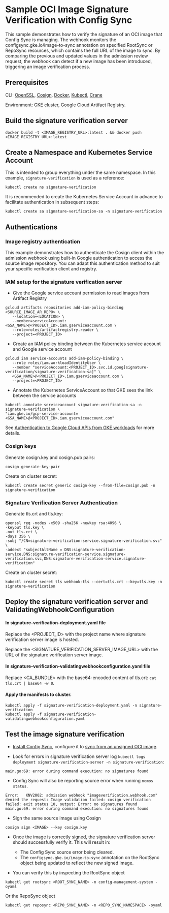 # Sample OCI Image Signature Verification with Config Sync

This sample demonstrates how to verify the signature of an OCI image that Config
Sync is managing. The webhook monitors the configsync.gke.io/image-to-sync
annotation on specified RootSync or RepoSync resources, which contains the full
URL of the image to sync. By comparing the previous and updated values in the
admission review request, the webhook can detect if a new image has been
introduced, triggering an image verification process.

## Prerequisites

CLI: [OpenSSL], [Cosign], [Docker], [Kubectl], [Crane]

Environment: GKE cluster, Google Cloud Artifact Registry.

## Build the signature verification server

```shell
docker build -t <IMAGE_REGISTRY_URL>:latest . && docker push <IMAGE_REGISTRY_URL>:latest
```

## Create a Namespace and Kubernetes Service Account

This is intended to group everything under the same namespace. In this example, `signature-verification` is used as a reference:

```shell
kubectl create ns signature-verification
```

It is recommended to create the Kubernetes Service Account in advance to facilitate authentication in subsequent steps:

```shell
kubectl create sa signature-verification-sa -n signature-verification
```

## Authentications

### Image registry authentication

This example demonstrates how to authenticate the Cosign client within the
admission webhook using built-in Google authentication to access the source
image repository. You can adapt this authentication method to suit your specific
verification client and registry.

### IAM setup for the signature verification server

- Give the Google service account permission to read images from Artifact Registry
```shell
gcloud artifacts repositories add-iam-policy-binding <SOURCE_IMAGE_AR_REPO> \
   --location=<LOCATION> \
   --member=serviceAccount:<GSA_NAME>@<PROJECT_ID>.iam.gserviceaccount.com \
   --role=roles/artifactregistry.reader \
   --project=<PROJECT_ID>
```
- Create an IAM policy binding between the Kubernetes service account and Google service account
```shell
gcloud iam service-accounts add-iam-policy-binding \
   --role roles/iam.workloadIdentityUser \
   --member "serviceAccount:<PROJECT_ID>.svc.id.goog[signature-verification/signature-verification-sa]" \
   <GSA_NAME>@<PROJECT_ID>.iam.gserviceaccount.com \
   --project=<PROJECT_ID>
```
- Annotate the Kubernetes ServiceAccount so that GKE sees the link between the service accounts
```shell
kubectl annotate serviceaccount signature-verification-sa -n signature-verification \
"iam.gke.io/gcp-service-account=<GSA_NAME>@<PROJECT_ID>.iam.gserviceaccount.com"
```

See [Authentication to Google Cloud APIs from GKE workloads] for more details.

### Cosign keys

Generate cosign.key and cosign.pub pairs:

```shell
cosign generate-key-pair
```

Create on cluster secret:

```shell
kubectl create secret generic cosign-key --from-file=cosign.pub -n signature-verification
```

### Signature Verification Server Authentication

Generate tls.crt and tls.key:

```shell
openssl req -nodes -x509 -sha256 -newkey rsa:4096 \
-keyout tls.key \
-out tls.crt \
-days 356 \
-subj "/CN=signature-verification-service.signature-verification.svc"  \
-addext "subjectAltName = DNS:signature-verification-service,DNS:signature-verification-service.signature-verification.svc,DNS:signature-verification-service.signature-verification"
```

Create on cluster secret:

```shell
kubectl create secret tls webhook-tls --cert=tls.crt --key=tls.key -n signature-verification
```

## Deploy the signature verification server and ValidatingWebhookConfiguration

#### In signature-verification-deployment.yaml file

Replace the <PROJECT_ID> with the project name where signature verification server image is hosted.

Replace the <SIGNATURE_VERIFICATION_SERVER_IMAGE_URL> with the URL of the signature verification server image.

#### In signature-verification-validatingwebhookconfiguration.yaml file

Replace <CA_BUNDLE> with the base64-encoded content of tls.crt: `cat tls.crt | base64 -w 0`.

#### Apply the manifests to cluster.

```shell
kubectl apply -f signature-verification-deployment.yaml -n signature-verification
kubectl apply -f signature-verification-validatingwebhookconfiguration.yaml
```

## Test the image signature verification

- [Install Config Sync], configure it to [sync from an unsigned OCI image].

- Look for errors in signature verification server log `kubectl logs deployment signature-verification-server -n signature-verification`:

```angular2html
main.go:69: error during command execution: no signatures found
```

- Config Sync will also be reporting source error when running `nomos status`.

```angular2html
Error:   KNV2002: admission webhook "imageverification.webhook.com" denied the request: Image validation failed: cosign verification failed: exit status 10, output: Error: no signatures found
main.go:69: error during command execution: no signatures found
```

- Sign the same source image using Cosign

```shell
cosign sign <IMAGE> --key cosign.key
```

- Once the image is correctly signed, the signature verification server should successfully verify it. This will result in:

  - The Config Sync source error being cleared.
  - The `configsync.gke.io/image-to-sync` annotation on the RootSync object being updated to reflect the new signed image.

- You can verify this by inspecting the RootSync object
```shell
kubectl get rootsync <ROOT_SYNC_NAME> -n config-management-system -oyaml
```
Or the RepoSync object
```shell
kubectl get reposync <REPO_SYNC_NAME> -n <REPO_SYNC_NAMESPACE> -oyaml
```

[example]: https://github.com/GoogleContainerTools/kpt-config-sync/tree/main/test/docker/presync-webhook-server
[OpenSSL]: https://github.com/openssl/openssl
[Cosign]: https://github.com/sigstore/cosign
[Gcloud]: http://cloud/sdk/docs/install
[Docker]: https://docs.docker.com/engine/install/
[Kubectl]: https://kubernetes.io/docs/tasks/tools/
[Crane]: https://github.com/google/go-containerregistry/tree/main/cmd/crane
[Authentication to Google Cloud APIs from GKE workloads]: http://cloud/kubernetes-engine/docs/how-to/workload-identity
[Install Config Sync]: http://cloud/kubernetes-engine/enterprise/config-sync/docs/how-to/installing-config-sync
[sync from an unsigned OCI image]: http://cloud/kubernetes-engine/enterprise/config-sync/docs/how-to/sync-oci-artifacts-from-artifact-registry